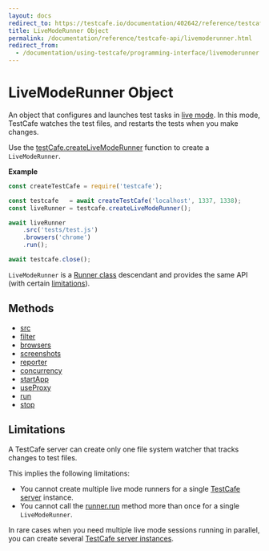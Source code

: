 ```yaml
---
layout: docs
redirect_to: https://testcafe.io/documentation/402642/reference/testcafe-api/livemoderunner
title: LiveModeRunner Object
permalink: /documentation/reference/testcafe-api/livemoderunner.html
redirect_from:
  - /documentation/using-testcafe/programming-interface/livemoderunner.html
---
```

# LiveModeRunner Object

An object that configures and launches test tasks in [live mode](../../guides/basic-guides/run-tests.md#live-mode). In this mode, TestCafe watches the test files, and restarts the tests when you make changes.

Use the [testCafe.createLiveModeRunner](testcafe/createlivemoderunner.md) function to create a `LiveModeRunner`.

**Example**

```js
const createTestCafe = require('testcafe');

const testcafe   = await createTestCafe('localhost', 1337, 1338);
const liveRunner = testcafe.createLiveModeRunner();

await liveRunner
    .src('tests/test.js')
    .browsers('chrome')
    .run();

await testcafe.close();
```

`LiveModeRunner` is a [Runner class](runner/README.md) descendant and provides the same API (with certain [limitations](#limitations)).

## Methods

* [src](runner/src.md)
* [filter](runner/filter.md)
* [browsers](runner/browsers.md)
* [screenshots](runner/screenshots.md)
* [reporter](runner/reporter.md)
* [concurrency](runner/concurrency.md)
* [startApp](runner/startapp.md)
* [useProxy](runner/useproxy.md)
* [run](runner/run.md)
* [stop](runner/stop.md)

## Limitations

A TestCafe server can create only one file system watcher that tracks changes to test files.

This implies the following limitations:

* You cannot create multiple live mode runners for a single [TestCafe server](testcafe/README.md) instance.
* You cannot call the [runner.run](runner/run.md) method more than once for a single `LiveModeRunner`.

In rare cases when you need multiple live mode sessions running in parallel, you can create several [TestCafe server instances](testcafe/README.md).
